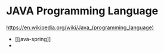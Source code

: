 # JAVA Programming Language
https://en.wikipedia.org/wiki/Java_(programming_language)

- [[java-spring]]
- 
